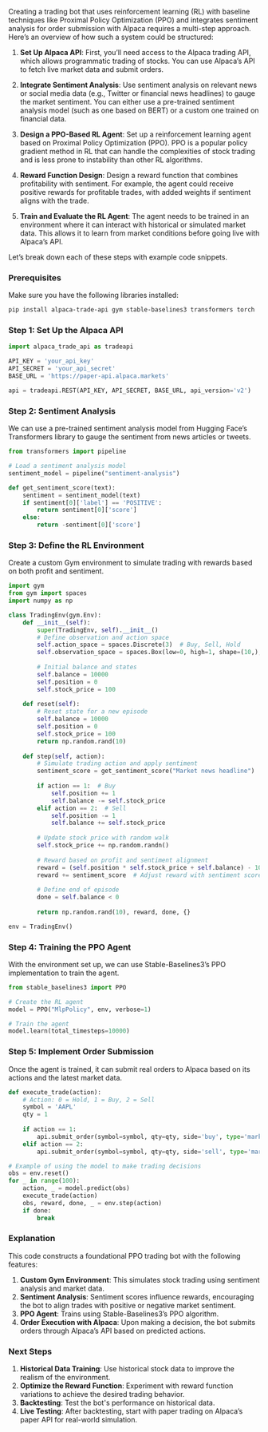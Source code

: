 Creating a trading bot that uses reinforcement learning (RL) with baseline techniques like Proximal Policy Optimization (PPO) and integrates sentiment analysis for order submission with Alpaca requires a multi-step approach. Here’s an overview of how such a system could be structured:

1. **Set Up Alpaca API**: First, you’ll need access to the Alpaca trading API, which allows programmatic trading of stocks. You can use Alpaca’s API to fetch live market data and submit orders.

2. **Integrate Sentiment Analysis**: Use sentiment analysis on relevant news or social media data (e.g., Twitter or financial news headlines) to gauge the market sentiment. You can either use a pre-trained sentiment analysis model (such as one based on BERT) or a custom one trained on financial data.

3. **Design a PPO-Based RL Agent**: Set up a reinforcement learning agent based on Proximal Policy Optimization (PPO). PPO is a popular policy gradient method in RL that can handle the complexities of stock trading and is less prone to instability than other RL algorithms.

4. **Reward Function Design**: Design a reward function that combines profitability with sentiment. For example, the agent could receive positive rewards for profitable trades, with added weights if sentiment aligns with the trade.

5. **Train and Evaluate the RL Agent**: The agent needs to be trained in an environment where it can interact with historical or simulated market data. This allows it to learn from market conditions before going live with Alpaca’s API.

Let’s break down each of these steps with example code snippets.

### Prerequisites

Make sure you have the following libraries installed:

```bash
pip install alpaca-trade-api gym stable-baselines3 transformers torch
```

### Step 1: Set Up the Alpaca API

```python
import alpaca_trade_api as tradeapi

API_KEY = 'your_api_key'
API_SECRET = 'your_api_secret'
BASE_URL = 'https://paper-api.alpaca.markets'

api = tradeapi.REST(API_KEY, API_SECRET, BASE_URL, api_version='v2')
```

### Step 2: Sentiment Analysis

We can use a pre-trained sentiment analysis model from Hugging Face’s Transformers library to gauge the sentiment from news articles or tweets.

```python
from transformers import pipeline

# Load a sentiment analysis model
sentiment_model = pipeline("sentiment-analysis")

def get_sentiment_score(text):
    sentiment = sentiment_model(text)
    if sentiment[0]['label'] == 'POSITIVE':
        return sentiment[0]['score']
    else:
        return -sentiment[0]['score']
```

### Step 3: Define the RL Environment

Create a custom Gym environment to simulate trading with rewards based on both profit and sentiment.

```python
import gym
from gym import spaces
import numpy as np

class TradingEnv(gym.Env):
    def __init__(self):
        super(TradingEnv, self).__init__()
        # Define observation and action space
        self.action_space = spaces.Discrete(3)  # Buy, Sell, Hold
        self.observation_space = spaces.Box(low=0, high=1, shape=(10,), dtype=np.float32)
        
        # Initial balance and states
        self.balance = 10000
        self.position = 0
        self.stock_price = 100
    
    def reset(self):
        # Reset state for a new episode
        self.balance = 10000
        self.position = 0
        self.stock_price = 100
        return np.random.rand(10)
    
    def step(self, action):
        # Simulate trading action and apply sentiment
        sentiment_score = get_sentiment_score("Market news headline")
        
        if action == 1:  # Buy
            self.position += 1
            self.balance -= self.stock_price
        elif action == 2:  # Sell
            self.position -= 1
            self.balance += self.stock_price
        
        # Update stock price with random walk
        self.stock_price += np.random.randn()
        
        # Reward based on profit and sentiment alignment
        reward = (self.position * self.stock_price + self.balance) - 10000
        reward += sentiment_score  # Adjust reward with sentiment score
        
        # Define end of episode
        done = self.balance < 0
        
        return np.random.rand(10), reward, done, {}

env = TradingEnv()
```

### Step 4: Training the PPO Agent

With the environment set up, we can use Stable-Baselines3’s PPO implementation to train the agent.

```python
from stable_baselines3 import PPO

# Create the RL agent
model = PPO("MlpPolicy", env, verbose=1)

# Train the agent
model.learn(total_timesteps=10000)
```

### Step 5: Implement Order Submission

Once the agent is trained, it can submit real orders to Alpaca based on its actions and the latest market data.

```python
def execute_trade(action):
    # Action: 0 = Hold, 1 = Buy, 2 = Sell
    symbol = 'AAPL'
    qty = 1
    
    if action == 1:
        api.submit_order(symbol=symbol, qty=qty, side='buy', type='market', time_in_force='gtc')
    elif action == 2:
        api.submit_order(symbol=symbol, qty=qty, side='sell', type='market', time_in_force='gtc')

# Example of using the model to make trading decisions
obs = env.reset()
for _ in range(100):
    action, _ = model.predict(obs)
    execute_trade(action)
    obs, reward, done, _ = env.step(action)
    if done:
        break
```

### Explanation

This code constructs a foundational PPO trading bot with the following features:

1. **Custom Gym Environment**: This simulates stock trading using sentiment analysis and market data.
2. **Sentiment Analysis**: Sentiment scores influence rewards, encouraging the bot to align trades with positive or negative market sentiment.
3. **PPO Agent**: Trains using Stable-Baselines3’s PPO algorithm.
4. **Order Execution with Alpaca**: Upon making a decision, the bot submits orders through Alpaca’s API based on predicted actions.

### Next Steps

1. **Historical Data Training**: Use historical stock data to improve the realism of the environment.
2. **Optimize the Reward Function**: Experiment with reward function variations to achieve the desired trading behavior.
3. **Backtesting**: Test the bot's performance on historical data.
4. **Live Testing**: After backtesting, start with paper trading on Alpaca’s paper API for real-world simulation.
